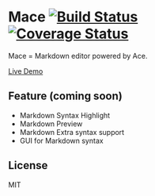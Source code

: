 Mace [![Build Status][travis-img]][travis-url] [![Coverage Status][coveralls-img]][coveralls-url]
====

Mace = Markdown editor powered by Ace.

[Live Demo](http://ww24.info/mace/example/)

Feature (coming soon)
-------
* Markdown Syntax Highlight
* Markdown Preview
* Markdown Extra syntax support
* GUI for Markdown syntax

License
-------
MIT

[travis-url]: https://travis-ci.org/ww24/mace
[travis-img]: https://img.shields.io/travis/ww24/mace.svg?branch=master&style=flat
[coveralls-url]: https://coveralls.io/r/ww24/mace
[coveralls-img]: https://img.shields.io/coveralls/ww24/mace.svg?style=flat
